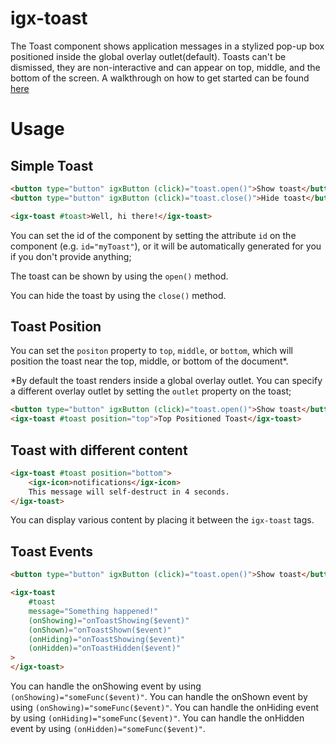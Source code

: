 # igx-toast

The Toast component shows application messages in a stylized pop-up box positioned inside the global overlay outlet(default). Toasts can't be dismissed, they are non-interactive and can appear on top, middle, and the bottom of the screen. A walkthrough on how to get started can be found [here](https://www.infragistics.com/products/ignite-ui-angular/angular/components/toast)

# Usage

## Simple Toast

```html
<button type="button" igxButton (click)="toast.open()">Show toast</button>
<button type="button" igxButton (click)="toast.close()">Hide toast</button>

<igx-toast #toast>Well, hi there!</igx-toast>
```

You can set the id of the component by setting the attribute `id` on the component (e.g. `id="myToast"`), or it will be automatically generated for you if you don't provide anything;

The toast can be shown by using the `open()` method.

You can hide the toast by using the `close()` method.

## Toast Position
You can set the `positon` property to `top`, `middle`, or `bottom`, which will position the toast near the top, middle, or bottom of the document*.

*By default the toast renders inside a global overlay outlet. You can specify a different overlay outlet by setting the `outlet` property on the toast;

```html
<button type="button" igxButton (click)="toast.open()">Show toast</button>
<igx-toast #toast position="top">Top Positioned Toast</igx-toast>
```

## Toast with different content

```html
<igx-toast #toast position="bottom">
    <igx-icon>notifications</igx-icon>
    This message will self-destruct in 4 seconds.
</igx-toast>
```

You can display various content by placing it between the `igx-toast` tags.

## Toast Events

```html
<button type="button" igxButton (click)="toast.open()">Show toast</button>

<igx-toast
    #toast
    message="Something happened!"
    (onShowing)="onToastShowing($event)"
    (onShown)="onToastShown($event)"
    (onHiding)="onToastShowing($event)"
    (onHidden)="onToastHidden($event)"
>
</igx-toast>
```

You can handle the onShowing event by using `(onShowing)="someFunc($event)"`.
You can handle the onShown event by using `(onShowing)="someFunc($event)"`.
You can handle the onHiding event by using `(onHiding)="someFunc($event)"`.
You can handle the onHidden event by using `(onHidden)="someFunc($event)"`.
